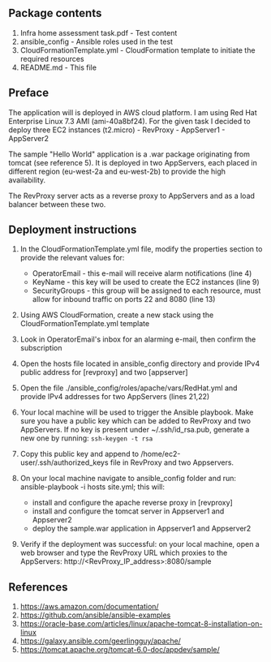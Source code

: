 ## Package contents


1. Infra home assessment task.pdf - Test content
2. ansible_config - Ansible roles used in the test
3. CloudFormationTemplate.yml - CloudFormation template to initiate the required resources
4. README.md - This file

## Preface


The application will is deployed in AWS cloud platform. I am using Red Hat Enterprise Linux 7.3 AMI (ami-40a8bf24). For the given task I decided to deploy three EC2 instances (t2.micro)
	- RevProxy
	- AppServer1
	- AppServer2

The sample "Hello World" application is a .war package originating from tomcat (see reference 5). It is deployed in two AppServers, each placed in different region (eu-west-2a and eu-west-2b) to provide the high availability.

The RevProxy server acts as a reverse proxy to AppServers and as a load balancer between these two.

## Deployment instructions


1. In the CloudFormationTemplate.yml file, modify the properties section to provide the relevant values for:
	- OperatorEmail - this e-mail will receive alarm notifications (line 4)
	- KeyName - this key will be used to create the EC2 instances (line 9)
	- SecurityGroups - this group will be assigned to each resource, must allow for inbound traffic on ports 22 and 8080 (line 13)

2. Using AWS CloudFormation, create a new stack using the CloudFormationTemplate.yml template

3. Look in OperatorEmail's inbox for an alarming e-mail, then confirm the subscription

4. Open the hosts file located in ansible_config directory and provide IPv4 public address for [revproxy] and two [appserver]

5. Open the file ./ansible_config/roles/apache/vars/RedHat.yml and provide IPv4 addresses for two AppServers (lines 21,22)

6. Your local machine will be used to trigger the Ansible playbook. Make sure you have a public key which can be added to RevProxy and two AppServers. If no key is present under ~/.ssh/id_rsa.pub, generate a new one by running: `ssh-keygen -t rsa`

7. Copy this public key and append to /home/ec2-user/.ssh/authorized_keys file in RevProxy and two Appservers.

8. On your local machine navigate to ansible_config folder and run: ansible-playbook -i hosts site.yml; this will:
	- install and configure the apache reverse proxy in [revproxy]
	- install and configure the tomcat server in Appserver1 and Appserver2
	- deploy the sample.war application in Appserver1 and Appserver2

9. Verify if the deployment was successful: on your local machine, open a web browser and type the RevProxy URL which proxies to the AppServers: http://<RevProxy_IP_address>:8080/sample


## References

1. https://aws.amazon.com/documentation/
2. https://github.com/ansible/ansible-examples
3. https://oracle-base.com/articles/linux/apache-tomcat-8-installation-on-linux
4. https://galaxy.ansible.com/geerlingguy/apache/
5. https://tomcat.apache.org/tomcat-6.0-doc/appdev/sample/
